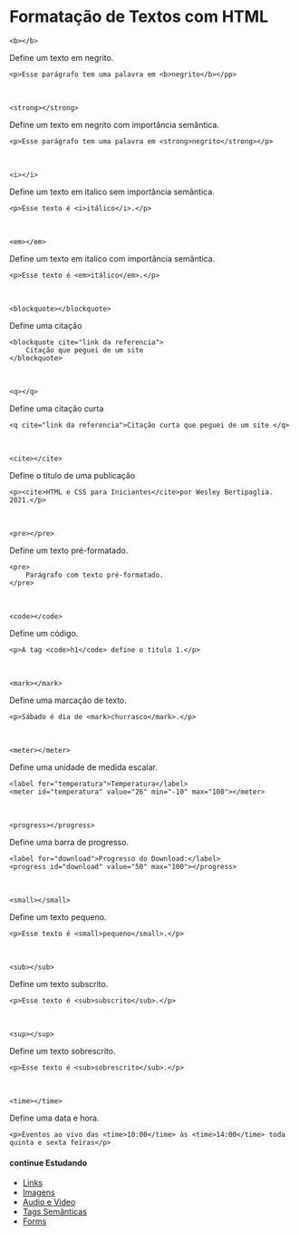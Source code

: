# Formatação de Textos com HTML

`<b></b>`

Define um texto em negrito.

	<p>Esse parágrafo tem uma palavra em <b>negrito</b></pp>
<br>

`<strong></strong>`

Define um texto em negrito com importância semântica.

	<p>Esse parágrafo tem uma palavra em <strong>negrito</strong></p>
<br>

`<i></i>`

Define um texto em italico sem importância semântica.

	<p>Esse texto é <i>itálico</i>.</p>
<br>

`<em></em>`

Define um texto em italico com importância semântica.

	<p>Esse texto é <em>itálico</em>.</p>
<br>

`<blockquote></blockquote>`

Define uma citação

	<blockquote cite="link da referencia">
		Citação que peguei de um site 
	</blockquote>
<br>

`<q></q>`

Define uma citação curta

	<q cite="link da referencia">Citação curta que peguei de um site </q>
<br>

`<cite></cite>`

Define o titulo de uma publicação

	<p><cite>HTML e CSS para Iniciantes</cite>por Wesley Bertipaglia. 2021.</p>
<br>

`<pre></pre>`

Define um texto pré-formatado.

	<pre>
		Parágrafo com texto pré-formatado.
	</pre>
<br>

`<code></code>`

Define um código.

	<p>A tag <code>h1</code> define o titulo 1.</p>
<br>

`<mark></mark>`

Define uma marcação de texto.

	<p>Sábado é dia de <mark>churrasco</mark>.</p>
<br>

`<meter></meter>`

Define uma unidade de medida escalar.

	<label for="temperatura">Temperatura</label>
	<meter id="temperatura" value="26" min="-10" max="100"></meter>
<br>

`<progress></progress>`

Define uma barra de progresso.

	<label for="download">Progresso do Download:</label>
	<progress id="download" value="50" max="100"></progress>
<br>

`<small></small>`

Define um texto pequeno.

	<p>Esse texto é <small>pequeno</small>.</p>
<br>

`<sub></sub>`

Define um texto subscrito.

	<p>Esse texto é <sub>subscrito</sub>.</p>
<br>

`<sup></sup>`

Define um texto sobrescrito.

	<p>Esse texto é <sub>sobrescrito</sub>.</p>
<br>

`<time></time>`

Define uma data e hora.

	<p>Eventos ao vivo das <time>10:00</time> às <time>14:00</time> toda quinta e sexta feiras</p>

#### continue Estudando
- <a href="https://github.com/wesleybertipaglia/html-para-iniciantes/blob/main/4.%20Links.md">Links</a>
- <a href="https://github.com/wesleybertipaglia/html-para-iniciantes/blob/main/5.%20Imagens.md">Imagens</a>
- <a href="https://github.com/wesleybertipaglia/html-para-iniciantes/blob/main/6.%20Audio%20e%20Video.md">Audio e Video</a>
- <a href="https://github.com/wesleybertipaglia/html-para-iniciantes/blob/main/7.%20Tags%20Semanticas.md">Tags Semânticas</a>
- <a href="https://github.com/wesleybertipaglia/html-para-iniciantes/blob/main/8.%20Forms.md">Forms</a>
